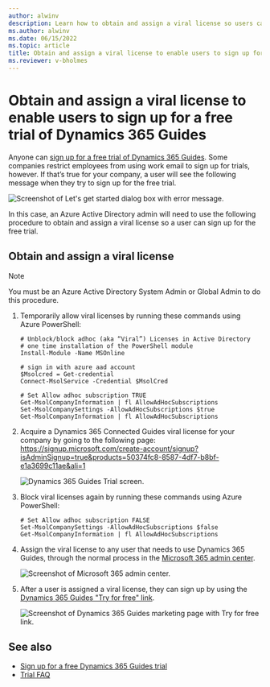 ```yaml
---
author: alwinv
description: Learn how to obtain and assign a viral license so users can sign up for the free Dynamics 365 Guides trial
ms.author: alwinv
ms.date: 06/15/2022
ms.topic: article
title: Obtain and assign a viral license to enable users to sign up for a free trial of Dynamics 365 Guides
ms.reviewer: v-bholmes
---
```


# Obtain and assign a viral license to enable users to sign up for a free trial of Dynamics 365 Guides

Anyone can [sign up for a free trial of Dynamics 365 Guides](trial-signup.md). Some companies restrict employees from using work email to sign up for trials, however. If that’s true  for your company, a user will see the following message when they try to sign up for the free trial.

![Screenshot of Let's get started dialog box with error message.](media/known-issues-trial-email.jpg "Screenshot of Let's get started dialog box with error message")

In this case, an Azure Active Directory admin will need to use the following procedure to obtain and assign a viral license so a user can sign up for the free trial. 

## Obtain and assign a viral license

> [!NOTE]
> You must be an Azure Active Directory System Admin or Global Admin to do this procedure.  

1. Temporarily allow viral licenses by running these commands using Azure PowerShell:
   ```
   # Unblock/block adhoc (aka “Viral”) Licenses in Active Directory
   # one time installation of the PowerShell module
   Install-Module -Name MSOnline
    
   # sign in with azure aad account
   $Msolcred = Get-credential
   Connect-MsolService -Credential $MsolCred
    
   # Set Allow adhoc subscription TRUE
   Get-MsolCompanyInformation | fl AllowAdHocSubscriptions
   Set-MsolCompanySettings -AllowAdHocSubscriptions $true
   Get-MsolCompanyInformation | fl AllowAdHocSubscriptions
   ```

2. Acquire a Dynamics 365 Connected Guides viral license for your company by going to the following page: https://signup.microsoft.com/create-account/signup?isAdminSignup=true&products=50374fc8-8587-4df7-b8bf-e1a3699c11ae&ali=1 

    ![Dynamics 365 Guides Trial screen.](media/admin-trial-signup-viral-trial.jpg "Dynamics 365 Guides Viral Trial screen")
  
3. Block viral licenses again by running these commands using Azure PowerShell:

   ```
   # Set Allow adhoc subscription FALSE
   Set-MsolCompanySettings -AllowAdHocSubscriptions $false
   Get-MsolCompanyInformation | fl AllowAdHocSubscriptions
   ```

4. Assign the viral license to any user that needs to use Dynamics 365 Guides, through the normal process in the 
[Microsoft 365 admin center](https://admin.microsoft.com/#/users).

    ![Screenshot of Microsoft 365 admin center.](media/admin-trial-signup-admin-portal.jpg "Screenshot of Microsoft 365 admin center")
 
5. After a user is assigned a viral license, they can sign up by using the [Dynamics 365 Guides "Try for free" link](ttps://dynamics.microsoft.com/get-started/?appname=guides). 

    ![Screenshot of Dynamics 365 Guides marketing page with Try for free link.](media/admin-trial-signup-try-for-free.jpg "Screenshot of Screenshot of Dynamics 365 Guides marketing page with Try for free link")
    
## See also

- [Sign up for a free Dynamics 365 Guides trial](trial-signup.md)
- [Trial FAQ](trial-faq.md)
